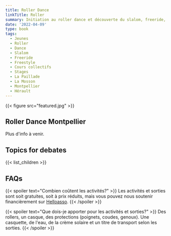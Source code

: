```yaml
---
title: Roller Dance
linkTitle: Roller
summary: Initiation au roller dance et découverte du slalom, freeride, freestyle.
date: '2022-04-09'
type: book
tags:
  - Jeunes
  - Roller
  - Dance
  - Slalom
  - Freeride
  - Freestyle
  - Cours collectifs
  - Stages
  - La Paillade
  - La Mosson
  - Montpellier
  - Hérault
---
```


{{< figure src="featured.jpg" >}}

## Roller Dance Montpellier
Plus d'info à venir.

## Topics for debates

{{< list_children >}}

## FAQs

{{< spoiler text="Combien coûtent les activités?" >}}
Les activités et sorties sont soit gratuites, soit à prix réduits, mais vous pouvez nous soutenir financièrement sur [Helloasso](https://www.helloasso.com/associations/maths-et-maryam/formulaires/1).
{{< /spoiler >}}

{{< spoiler text="Que dois-je apporter pour les activités et sorties?" >}}
Des rollers, un casque, des protections (poignets, coudes, genoux).
Une casquette, de l'eau, de la crème solaire et un titre de transport selon les sorties.
{{< /spoiler >}}

<!--
{{< cta cta_text="Begin the course" cta_link="https://www.mtpcours.fr/c/english/college/" >}}
-->